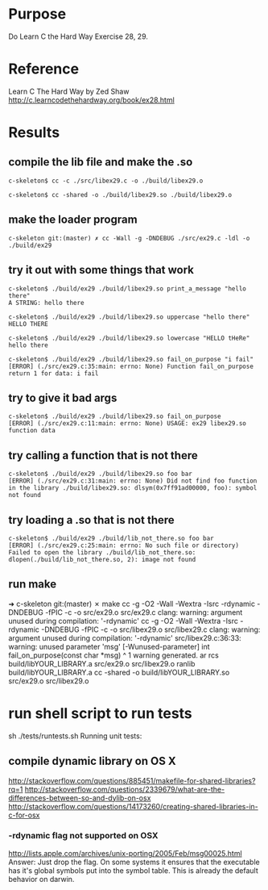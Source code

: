 # Purpose
Do Learn C the Hard Way Exercise 28, 29.

# Reference
Learn C The Hard Way
by Zed Shaw
http://c.learncodethehardway.org/book/ex28.html

# Results

## compile the lib file and make the .so

    c-skeleton$ cc -c ./src/libex29.c -o ./build/libex29.o

    c-skeleton$ cc -shared -o ./build/libex29.so ./build/libex29.o

## make the loader program
    c-skeleton git:(master) ✗ cc -Wall -g -DNDEBUG ./src/ex29.c -ldl -o ./build/ex29

## try it out with some things that work
    c-skeleton$ ./build/ex29 ./build/libex29.so print_a_message "hello there"
    A STRING: hello there

    c-skeleton$ ./build/ex29 ./build/libex29.so uppercase "hello there"
    HELLO THERE

    c-skeleton$ ./build/ex29 ./build/libex29.so lowercase "HELLO tHeRe"
    hello there

    c-skeleton$ ./build/ex29 ./build/libex29.so fail_on_purpose "i fail"
    [ERROR] (./src/ex29.c:35:main: errno: None) Function fail_on_purpose return 1 for data: i fail

## try to give it bad args
    c-skeleton$ ./build/ex29 ./build/libex29.so fail_on_purpose
    [ERROR] (./src/ex29.c:11:main: errno: None) USAGE: ex29 libex29.so function data

## try calling a function that is not there
    c-skeleton$ ./build/ex29 ./build/libex29.so foo bar
    [ERROR] (./src/ex29.c:31:main: errno: None) Did not find foo function in the library ./build/libex29.so: dlsym(0x7ff91ad00000, foo): symbol not found

## try loading a .so that is not there
    c-skeleton$ ./build/ex29 ./build/lib_not_there.so foo bar
    [ERROR] (./src/ex29.c:25:main: errno: No such file or directory) Failed to open the library ./build/lib_not_there.so: dlopen(./build/lib_not_there.so, 2): image not found

## run make
➜  c-skeleton git:(master) ✗ make
cc -g -O2 -Wall -Wextra -Isrc -rdynamic -DNDEBUG  -fPIC   -c -o src/ex29.o src/ex29.c
clang: warning: argument unused during compilation: '-rdynamic'
cc -g -O2 -Wall -Wextra -Isrc -rdynamic -DNDEBUG  -fPIC   -c -o src/libex29.o src/libex29.c
clang: warning: argument unused during compilation: '-rdynamic'
src/libex29.c:36:33: warning: unused parameter 'msg' [-Wunused-parameter]
int fail_on_purpose(const char *msg)
                                ^
1 warning generated.
ar rcs build/libYOUR_LIBRARY.a src/ex29.o src/libex29.o
ranlib build/libYOUR_LIBRARY.a
cc -shared -o build/libYOUR_LIBRARY.so src/ex29.o src/libex29.o
# run shell script to run tests
sh ./tests/runtests.sh
Running unit tests:

## compile dynamic library on OS X
http://stackoverflow.com/questions/885451/makefile-for-shared-libraries?rq=1
http://stackoverflow.com/questions/2339679/what-are-the-differences-between-so-and-dylib-on-osx
http://stackoverflow.com/questions/14173260/creating-shared-libraries-in-c-for-osx

### -rdynamic flag not supported on OSX
http://lists.apple.com/archives/unix-porting/2005/Feb/msg00025.html
Answer:
Just drop the flag. On some systems it ensures that the executable has it's
global symbols put into the symbol table. This is already the default behavior on darwin.

